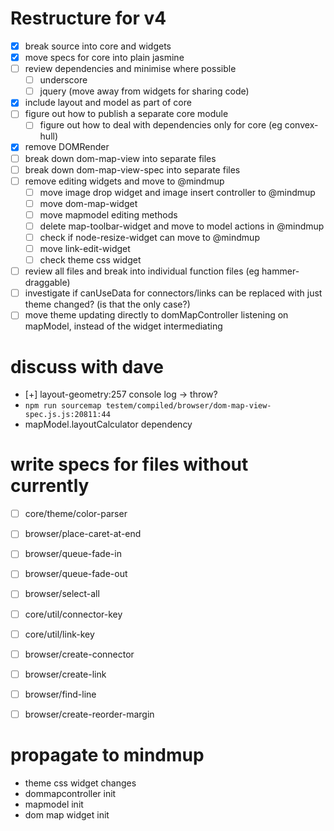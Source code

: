 # Restructure for v4

- [x] break source into core and widgets
- [x] move specs for core into plain jasmine
- [ ] review dependencies and minimise where possible
  - [ ] underscore
  - [ ] jquery (move away from widgets for sharing code)
- [x] include layout and model as part of core
- [ ] figure out how to publish a separate core module
  - [ ] figure out how to deal with dependencies only for core (eg convex-hull)
- [x] remove DOMRender
- [ ] break down dom-map-view into separate files
- [ ] break down dom-map-view-spec into separate files
- [ ] remove editing widgets and move to @mindmup
  - [ ] move image drop widget and image insert controller to @mindmup
  - [ ] move dom-map-widget
  - [ ] move mapmodel editing methods
  - [ ] delete map-toolbar-widget and move to model actions in @mindmup
  - [ ] check if node-resize-widget can move to @mindmup
  - [ ] move link-edit-widget
  - [ ] check theme css widget
- [ ] review all files and break into individual function files (eg hammer-draggable)
- [ ] investigate if canUseData for connectors/links can be replaced with just theme changed? (is that the only case?)
- [ ] move theme updating directly to domMapController listening on mapModel, instead of the widget intermediating

# discuss with dave

- [+] layout-geometry:257 console log -> throw?
- `npm run sourcemap testem/compiled/browser/dom-map-view-spec.js.js:20811:44`
- mapModel.layoutCalculator dependency

# write specs for files without currently

- [ ] core/theme/color-parser
- [ ] browser/place-caret-at-end
- [ ] browser/queue-fade-in
- [ ] browser/queue-fade-out
- [ ] browser/select-all
- [ ] core/util/connector-key
- [ ] core/util/link-key
- [ ] browser/create-connector
- [ ] browser/create-link
- [ ] browser/find-line
- [ ] browser/create-reorder-margin


# propagate to mindmup

- theme css widget changes
- dommapcontroller init
- mapmodel init
- dom map widget init
